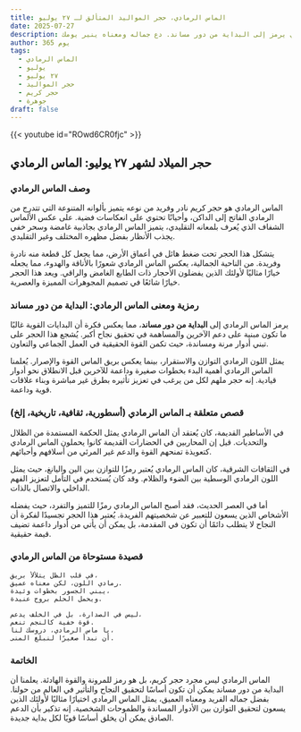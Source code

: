 ```yaml
---
title: الماس الرمادي، حجر المواليد المتألق لـ ٢٧ يوليو
date: 2025-07-27
description: اشعر بأهمية الماس الرمادي، حجر المواليد لـ ٢٧ يوليو الذي يرمز إلى البداية من دور مساند. دع جماله ومعناه ينير يومك.
author: 365 يوم
tags:
  - الماس الرمادي
  - يوليو
  - ٢٧ يوليو
  - حجر المواليد
  - حجر كريم
  - جوهرة
draft: false
---
```


{{< youtube id="ROwd6CR0fjc" >}}

## حجر الميلاد لشهر ٢٧ يوليو: الماس الرمادي

### وصف الماس الرمادي

الماس الرمادي هو حجر كريم نادر وفريد من نوعه يتميز بألوانه المتنوعة التي تتدرج من الرمادي الفاتح إلى الداكن، وأحيانًا تحتوي على انعكاسات فضية. على عكس الألماس الشفاف الذي يُعرف بلمعانه التقليدي، يتميز الماس الرمادي بجاذبية غامضة وسحر خفي يجذب الأنظار بفضل مظهره المختلف وغير التقليدي.

يتشكل هذا الحجر تحت ضغط هائل في أعماق الأرض، مما يجعل كل قطعة منه نادرة وفريدة. من الناحية الجمالية، يعكس الماس الرمادي شعورًا بالأناقة والهدوء، مما يجعله خيارًا مثاليًا لأولئك الذين يفضلون الأحجار ذات الطابع الغامض والراقي. ويعد هذا الحجر خيارًا شائعًا في تصميم المجوهرات المميزة والعصرية.

### رمزية ومعنى الماس الرمادي: البداية من دور مساند

يرمز الماس الرمادي إلى **البداية من دور مساند**، مما يعكس فكرة أن البدايات القوية غالبًا ما تكون مبنية على دعم الآخرين والمساهمة في تحقيق نجاح أكبر. يُشجع هذا الحجر على تبني أدوار مرنة ومساندة، حيث تكمن القوة الحقيقية في العمل الجماعي والتعاون.

يمثل اللون الرمادي التوازن والاستقرار، بينما يعكس بريق الماس القوة والإصرار. يُعلمنا الماس الرمادي أهمية البدء بخطوات صغيرة وداعمة للآخرين قبل الانطلاق نحو أدوار قيادية. إنه حجر ملهم لكل من يرغب في تعزيز تأثيره بطرق غير مباشرة وبناء علاقات قوية وداعمة.

### قصص متعلقة بـ الماس الرمادي (أسطورية، ثقافية، تاريخية، إلخ)

في الأساطير القديمة، كان يُعتقد أن الماس الرمادي يمثل الحكمة المستمدة من الظلال والتحديات. قيل إن المحاربين في الحضارات القديمة كانوا يحملون الماس الرمادي كتعويذة تمنحهم القوة والدعم غير المرئي من أسلافهم وأحبائهم.

في الثقافات الشرقية، كان الماس الرمادي يُعتبر رمزًا للتوازن بين الين واليانغ، حيث يمثل اللون الرمادي الوسطية بين الضوء والظلام. وقد كان يُستخدم في التأمل لتعزيز الفهم الداخلي والاتصال بالذات.

أما في العصر الحديث، فقد أصبح الماس الرمادي رمزًا للتميز والتفرد، حيث يفضله الأشخاص الذين يسعون للتعبير عن شخصيتهم الفريدة. يُعتبر هذا الحجر تجسيدًا لفكرة أن النجاح لا يتطلب دائمًا أن تكون في المقدمة، بل يمكن أن يأتي من أدوار داعمة تضيف قيمة حقيقية.

### قصيدة مستوحاة من الماس الرمادي

```
في قلب الظل يتلألأ بريق،  
رمادي اللون، لكن معناه عميق.  
يبني الجسور بخطوات وئيدة،  
ويحمل الحلم بروح عنيدة.

ليس في الصدارة، بل في الخلف يدعم،  
قوة خفية كالنجم تنعم.  
يا ماس الرمادي، دروسك لنا،  
أن نبدأ صغيرًا لنبلغ المنى.
```

### الخاتمة

الماس الرمادي ليس مجرد حجر كريم، بل هو رمز للمرونة والقوة الهادئة. يعلمنا أن البداية من دور مساند يمكن أن تكون أساسًا لتحقيق النجاح والتأثير في العالم من حولنا. بفضل جماله الفريد ومعناه العميق، يمثل الماس الرمادي اختيارًا مثاليًا لأولئك الذين يسعون لتحقيق التوازن بين الأدوار المساندة والطموحات الشخصية. إنه تذكير بأن الدعم الصادق يمكن أن يخلق أساسًا قويًا لكل بداية جديدة.